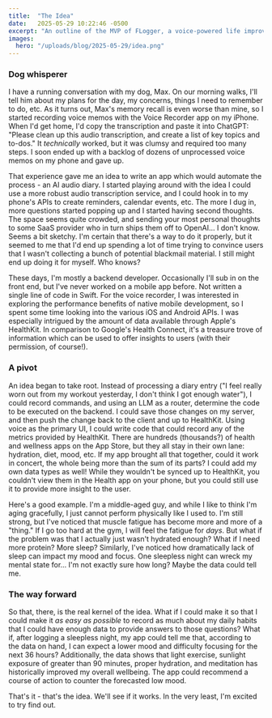 ```yaml
---
title:  "The Idea"
date:   2025-05-29 10:22:46 -0500
excerpt: "An outline of the MVP of FLogger, a voice-powered life improvement tool.  FLogger aggregates all of the functionality found in other health and wellness apps: diet, hydration, nutrition, mental health, etc and uses that information to provide insights into your life.  This is my first serious effort at building and shipping a side project."
images:
  hero: "/uploads/blog/2025-05-29/idea.png"
---
```


### Dog whisperer

I have a running conversation with my dog, Max.  On our morning walks, I'll tell him about my plans for the day, my concerns, things I need to remember to do, etc.  As it turns out, Max's memory recall is even worse than mine, so I started recording voice memos with the Voice Recorder app on my iPhone.  When I'd get home, I'd copy the transcription and paste it into ChatGPT: "Please clean up this audio transcription, and create a list of key topics and to-dos."  It _technically_ worked, but it was clumsy and required too many steps.  I soon ended up with a backlog of dozens of unprocessed voice memos on my phone and gave up.

That experience gave me an idea to write an app which would automate the process - an AI audio diary.  I started playing around with the idea I could use a more robust audio transcription service, and I could hook in to my phone's APIs to create reminders, calendar events, etc.  The more I dug in, more questions started popping up and I started having second thoughts.  The space seems quite crowded, and sending your most personal thoughts to some SaaS provider who in turn ships them off to OpenAI... I don't know.  Seems a bit sketchy.  I'm certain that there's a way to do it properly, but it seemed to me that I'd end up spending a lot of time trying to convince users that I wasn't collecting a bunch of potential blackmail material.  I still might end up doing it for myself.  Who knows?

These days, I'm mostly a backend developer.  Occasionally I'll sub in on the front end, but I've never worked on a mobile app before.  Not written a single line of code in Swift.  For the voice recorder, I was interested in exploring the performance benefits of native mobile development, so I spent some time looking into the various iOS and Android APIs.  I was especially intrigued by the amount of data available through Apple's HealthKit.  In comparison to Google's Health Connect, it's a treasure trove of information which can be used to offer insights to users (with their permission, of course!).

### A pivot

An idea began to take root.  Instead of processing a diary entry ("I feel really worn out from my workout yesterday, I don't think I got enough water"), I could record commands, and using an LLM as a router, determine the code to be executed on the backend.  I could save those changes on my server, and then push the change back to the client and up to HealthKit.  Using voice as the primary UI, I could write code that could record any of the metrics provided by HealthKit.  There are hundreds (thousands?) of health and wellness apps on the App Store, but they all stay in their own lane: hydration, diet, mood, etc.  If my app brought all that together, could it work in concert, the whole being more than the sum of its parts?  I could add my own data types as well!  While they wouldn't be synced up to HealthKit, you couldn't view them in the Health app on your phone, but you could still use it to provide more insight to the user.

Here's a good example.  I'm a middle-aged guy, and while I like to think I'm aging gracefully, I just cannot perform physically like I used to.  I'm still strong, but I've noticed that muscle fatigue has become more and more of a "thing."  If I go too hard at the gym, I will feel the fatigue for _days_.  But what if the problem was that I actually just wasn't hydrated enough?  What if I need more protein? More sleep?  Similarly, I've noticed how dramatically lack of sleep can impact my mood and focus.  One sleepless night can wreck my mental state for... I'm not exactly sure how long?  Maybe the data could tell me.

### The way forward

So that, there, is the real kernel of the idea.  What if I could make it so that I could make it _as easy as possible_ to record as much about my daily habits that I could have enough data to provide answers to those questions?  What if, after logging a sleepless night, my app could tell me that, according to the data on hand, I can expect a lower mood and difficulty focusing for the next 36 hours?  Additionally, the data shows that light exercise, sunlight exposure of greater than 90 minutes, proper hydration, and meditation has historically improved my overall wellbeing.  The app could recommend a course of action to counter the forecasted low mood.

That's it - that's the idea.  We'll see if it works.  In the very least, I'm excited to try find out.
